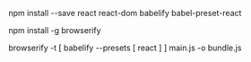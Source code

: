 
npm install --save react react-dom babelify babel-preset-react

npm install -g browserify

browserify -t [ babelify --presets [ react ] ] main.js -o bundle.js



